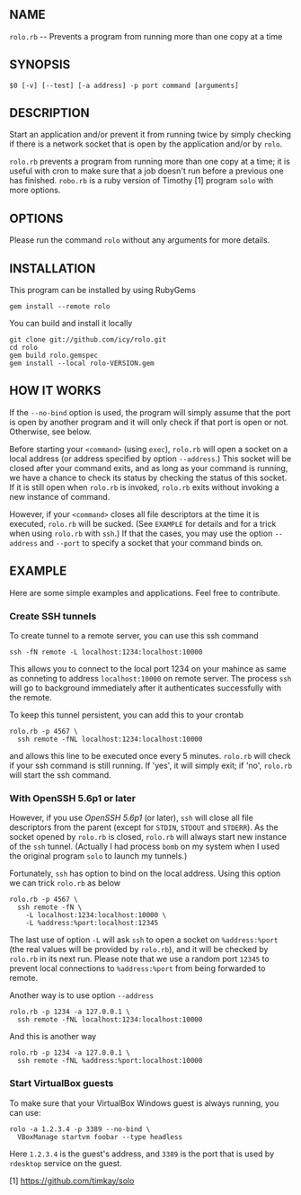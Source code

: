 ## NAME

  `rolo.rb` -- Prevents a program from running more than one copy at a time

## SYNOPSIS

    $0 [-v] [--test] [-a address] -p port command [arguments]

## DESCRIPTION

  Start an application and/or prevent it from running twice by simply
  checking if there is a network socket that is open by the application
  and/or by `rolo`.

  `rolo.rb` prevents a program from running more than one copy at a time;
  it is useful with cron to make sure that a job doesn't run before a
  previous one has finished. `robo.rb` is a ruby version of Timothy [1]
  program `solo` with more options.

## OPTIONS

  Please run the command `rolo` without any arguments for more details.

## INSTALLATION

  This program can be installed by using RubyGems

    gem install --remote rolo

  You can build and install it locally

    git clone git://github.com/icy/rolo.git
    cd rolo
    gem build rolo.gemspec
    gem install --local rolo-VERSION.gem

## HOW IT WORKS

  If the `--no-bind` option is used, the program will simply assume that
  the port is open by another program and it will only check if that port
  is open or not. Otherwise, see below.

  Before starting your `<command>` (using `exec`), `rolo.rb` will open a
  socket on a local address (or address specified by option `--address`.)
  This socket will be closed after your command exits, and as long as
  your command is running, we have a chance to check its status by
  checking the status of this socket. If it is still open when `rolo.rb`
  is invoked, `rolo.rb` exits without invoking a new instance of command.

  However, if your `<command>` closes all file descriptors at the time it
  is executed, `rolo.rb` will be sucked. (See `EXAMPLE` for details and for
  a trick when using `rolo.rb` with `ssh`.) If that the cases, you may
  use the option `--address` and `--port` to specify a socket that your
  command binds on.

## EXAMPLE

  Here are some simple examples and applications. Feel free to contribute.

### Create SSH tunnels

  To create tunnel to a remote server, you can use this ssh command

    ssh -fN remote -L localhost:1234:localhost:10000

  This allows you to connect to the local port 1234 on your mahince
  as same as conneting to address `localhost:10000` on remote server.
  The process `ssh` will go to background immediately after it authenticates
  successfully with the remote.

  To keep this tunnel persistent, you can add this to your crontab

    rolo.rb -p 4567 \
      ssh remote -fNL localhost:1234:localhost:10000

  and allows this line to be executed once every 5 minutes. `rolo.rb`
  will check if your ssh command is still running. If 'yes', it will
  simply exit; if 'no', `rolo.rb` will start the ssh command.

### With OpenSSH 5.6p1 or later

  However, if you use *OpenSSH 5.6p1* (or later), `ssh` will close all file
  descriptors from the parent (except for `STDIN`, `STDOUT` and `STDERR`).
  As the socket opened by `rolo.rb` is closed, `rolo.rb` will always
  start new instance of the `ssh` tunnel. (Actually I had process `bomb`
  on my system when I used the original program `solo` to launch my
  tunnels.)

  Fortunately, `ssh` has option to bind on the local address.
  Using this option we can trick `rolo.rb` as below

    rolo.rb -p 4567 \
      ssh remote -fN \
        -L localhost:1234:localhost:10000 \
        -L %address:%port:localhost:12345

  The last use of option `-L` will ask `ssh` to open a socket on
  `%address:%port` (the real values will be provided by `rolo.rb`),
  and it will be checked by `rolo.rb` in its next run. Please note that
  we use a random port `12345` to prevent local connections to
  `%address:%port` from being forwarded to remote.

  Another way is to use option `--address`

    rolo.rb -p 1234 -a 127.0.0.1 \
      ssh remote -fNL localhost:1234:localhost:10000

  And this is another way

    rolo.rb -p 1234 -a 127.0.0.1 \
      ssh remote -fNL %address:%port:localhost:10000

### Start VirtualBox guests

  To make sure that your VirtualBox Windows guest is always running,
  you can use:

    rolo -a 1.2.3.4 -p 3389 --no-bind \
      VBoxManage startvm foobar --type headless

  Here `1.2.3.4` is the guest's address, and `3389` is the port
  that is used by `rdesktop` service on the guest.

[1] https://github.com/timkay/solo
